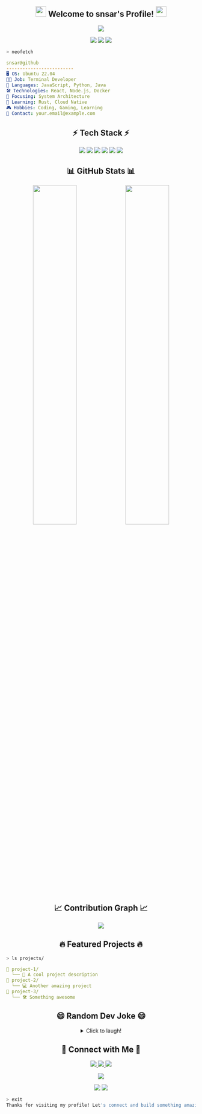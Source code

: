 <h2 align="center">
  <img src="https://media.giphy.com/media/hvRJCLFzcasrR4ia7z/giphy.gif" width="28">
  Welcome to snsar's Profile! 
  <img src="https://media.giphy.com/media/hvRJCLFzcasrR4ia7z/giphy.gif" width="28">
</h2>

<p align="center">
  <img src="https://readme-typing-svg.herokuapp.com/?lines=Frontend%20Developer;Backend%20Developer;Always%20learning%20new%20things&font=Fira%20Code&center=true&width=440&height=45&color=f75c7e&vCenter=true&size=22">
</p>

<p align="center">
  <img src="https://custom-icon-badges.demolab.com/badge/-Terminal%20Developer-blue?style=for-the-badge&logo=terminal&logoColor=white"/>
  <img src="https://custom-icon-badges.demolab.com/badge/-Code%20Craftsman-red?style=for-the-badge&logo=code&logoColor=white"/>
  <img src="https://custom-icon-badges.demolab.com/badge/-Open%20Source-green?style=for-the-badge&logo=git&logoColor=white"/>
</p>

<!-- Terminal Introduction -->
```bash
> neofetch
```
```yaml
snsar@github
-------------------------
🖥️ OS: Ubuntu 22.04
👨‍💻 Job: Terminal Developer
🚀 Languages: JavaScript, Python, Java
🛠️ Technologies: React, Node.js, Docker
🎯 Focusing: System Architecture
🌱 Learning: Rust, Cloud Native
🎮 Hobbies: Coding, Gaming, Learning
📧 Contact: your.email@example.com
```

<!-- Tech Stack -->
<h2 align="center">⚡ Tech Stack ⚡</h2>
<p align="center">
<img src="https://img.shields.io/badge/Javascript-F7DF1E?style=for-the-badge&logo=javascript&logoColor=black"/>
<img src="https://img.shields.io/badge/Python-3776AB?style=for-the-badge&logo=python&logoColor=white"/>
<img src="https://img.shields.io/badge/React-61DAFB?style=for-the-badge&logo=react&logoColor=black"/>
<img src="https://img.shields.io/badge/Node.js-339933?style=for-the-badge&logo=node.js&logoColor=white"/>
<img src="https://img.shields.io/badge/Docker-2496ED?style=for-the-badge&logo=docker&logoColor=white"/>
<img src="https://img.shields.io/badge/Git-F05032?style=for-the-badge&logo=git&logoColor=white"/>
</p>

<!-- GitHub Stats -->
<h2 align="center">📊 GitHub Stats 📊</h2>
<p align="center">
  <img width="48%" src="https://github-readme-stats.vercel.app/api?username=snsar&show_icons=true&theme=tokyonight" />
  <img width="48%" src="https://github-readme-streak-stats.herokuapp.com/?user=snsar&theme=tokyonight" />
</p>

<!-- Coding Activity Graph -->
<h2 align="center">📈 Contribution Graph 📈</h2>
<p align="center">
  <img src="https://activity-graph.herokuapp.com/graph?username=snsar&theme=react-dark"/>
</p>

<!-- Terminal Commands Section -->
<h2 align="center">🔥 Featured Projects 🔥</h2>

```bash
> ls projects/
```
```yaml
📂 project-1/
  └── 🚀 A cool project description
📂 project-2/
  └── 💻 Another amazing project
📂 project-3/
  └── 🛠️ Something awesome
```

<!-- Random Dev Joke -->
<h2 align="center">😄 Random Dev Joke 😄</h2>
<details align="center">
  <summary>Click to laugh!</summary>
  <p align="center">
    <img src="https://readme-jokes.vercel.app/api?theme=tokyonight" alt="Jokes Card" />
  </p>
</details>

<!-- Connect Section -->
<h2 align="center">🤝 Connect with Me 🤝</h2>
<p align="center">
  <a href="https://linkedin.com/in/your-profile">
    <img src="https://img.shields.io/badge/LinkedIn-0077B5?style=for-the-badge&logo=linkedin&logoColor=white"/>
  </a>
  <a href="https://twitter.com/your-profile">
    <img src="https://img.shields.io/badge/Twitter-1DA1F2?style=for-the-badge&logo=twitter&logoColor=white"/>
  </a>
  <a href="mailto:your.email@example.com">
    <img src="https://img.shields.io/badge/Email-D14836?style=for-the-badge&logo=gmail&logoColor=white"/>
  </a>
</p>

<!-- Profile Views Counter -->
<p align="center">
  <img src="https://komarev.com/ghpvc/?username=snsar&color=blueviolet&style=flat-square&label=Profile+Views"/>
</p>

<!-- Footer -->
<p align="center">
  <img src="https://forthebadge.com/images/badges/built-with-love.svg"/>
  <img src="https://forthebadge.com/images/badges/powered-by-coffee.svg"/>
</p>

```bash
> exit
Thanks for visiting my profile! Let's connect and build something amazing together! 🚀
```
